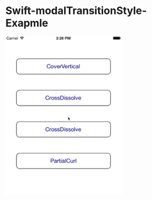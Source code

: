 Swift-modalTransitionStyle-Exapmle
==================================
![alt text](https://raw.githubusercontent.com/eversense/Swift-modalTransitionStyle-Exapmle/master/screenshot.gif)
